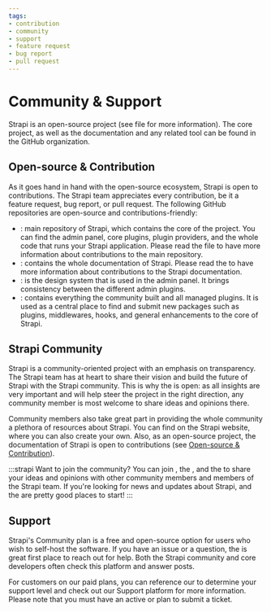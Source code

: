 ```yaml
---
tags:
- contribution
- community
- support
- feature request
- bug report
- pull request
---
```




# Community & Support 

Strapi is an open-source project (see <ExternalLink to="https://github.com/strapi/strapi/blob/master/LICENSE" text="LICENSE"/> file for more information). The core project, as well as the documentation and any related tool can be found in the <ExternalLink to="https://github.com/strapi" text="Strapi"/> GitHub organization.

## Open-source & Contribution

As it goes hand in hand with the open-source ecosystem, Strapi is open to contributions. The Strapi team appreciates every contribution, be it a feature request, bug report, or pull request. The following GitHub repositories are open-source and contributions-friendly:

- <ExternalLink to="https://github.com/strapi/strapi" text="`strapi/strapi`"/>: main repository of Strapi, which contains the core of the project. You can find the admin panel, core plugins, plugin providers, and the whole code that runs your Strapi application. Please read the <ExternalLink to="https://github.com/strapi/strapi/blob/master/CONTRIBUTING.md" text="`CONTRIBUTING.md`"/> file to have more information about contributions to the main repository.
- <ExternalLink to="https://github.com/strapi/documentation" text="`strapi/documentation`"/>: contains the whole documentation of Strapi. Please read the <ExternalLink to="https://github.com/strapi/documentation/blob/main/CONTRIBUTING.md" text="contribution guide"/> to have more information about contributions to the Strapi documentation.
- <ExternalLink to="https://github.com/strapi/design-system" text="`strapi/design-system`"/>: is the design system that is used in the admin panel. It brings consistency between the different admin plugins.
- <ExternalLink to="https://github.com/strapi/awesome-strapi" text="`strapi-community/awesome-strapi`"/>: contains everything the community built and all managed plugins. It is used as a central place to find and submit new packages such as plugins, middlewares, hooks, and general enhancements to the core of Strapi.

## Strapi Community

Strapi is a community-oriented project with an emphasis on transparency. The Strapi team has at heart to share their vision and build the future of Strapi with the Strapi community. This is why the <ExternalLink to="https://feedback.strapi.io" text="roadmap"/> is open: as all insights are very important and will help steer the project in the right direction, any community member is most welcome to share ideas and opinions there.

Community members also take great part in providing the whole community a plethora of resources about Strapi. You can find <ExternalLink to="https://strapi.io/tutorials/" text="tutorials"/> on the Strapi website, where you can also create your own. Also, as an open-source project, the documentation of Strapi is open to contributions (see [Open-source & Contribution](#open-source--contribution)).

:::strapi Want to join the community?
You can join <ExternalLink to="https://github.com/strapi/strapi" text="GitHub"/>, the <ExternalLink to="https://forum.strapi.io/" text="Forum"/>, and the <ExternalLink to="https://discord.strapi.io" text="Discord"/> to share your ideas and opinions with other community members and members of the Strapi team. If you're looking for news and updates about Strapi, <ExternalLink to="https://twitter.com/strapijs" text="Twitter"/> and the <ExternalLink to="https://strapi.io/blog" text="blog"/> are pretty good places to start!
:::

## Support

Strapi's Community plan is a free and open-source option for users who wish to self-host the software. If you have an issue or a question, the <ExternalLink to="https://forum.strapi.io" text="forum"/> is great first place to reach out for help. Both the Strapi community and core developers often check this platform and answer posts.

For customers on our paid plans, you can reference our <ExternalLink to="https://support.strapi.io/support/home" text="Support platform"/> to determine your support level and check out our Support platform for more information. Please note that you must have an active <GrowthBadge /> or <EnterpriseBadge /> plan to submit a ticket.
